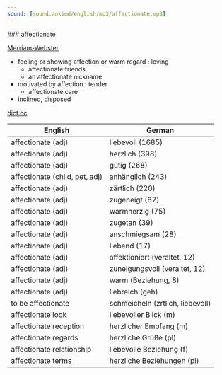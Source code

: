 ```yaml
---
sound: [sound:ankimd/english/mp3/affectionate.mp3]
---
```


\### affectionate

[Merriam-Webster](https://www.merriam-webster.com/dictionary/affectionate)

- feeling or showing affection or warm regard : loving
    - affectionate friends
    - an affectionate nickname
- motivated by affection : tender
    - affectionate care
- inclined, disposed

[dict.cc](https://www.dict.cc/affectionate)

| English        | German       |
| -------------- | ------------ |
| affectionate (adj) | liebevoll (1685) |
| affectionate (adj) | herzlich (398) |
| affectionate (adj) | gütig (268) |
| affectionate (child, pet, adj) | anhänglich (243) |
| affectionate (adj) | zärtlich (220) |
| affectionate (adj) | zugeneigt (87) |
| affectionate (adj) | warmherzig (75) |
| affectionate (adj) | zugetan (39) |
| affectionate (adj) | anschmiegsam (28) |
| affectionate (adj) | liebend (17) |
| affectionate (adj) | affektioniert (veraltet, 12) |
| affectionate (adj) | zuneigungsvoll (veraltet, 12) |
| affectionate (adj) | warm (Beziehung, 8) |
| affectionate (adj) | liebreich (geh) |
| to be affectionate | schmeicheln (zrtlich, liebevoll) |
| affectionate look | liebevoller Blick (m) |
| affectionate reception | herzlicher Empfang (m) |
| affectionate regards | herzliche Grüße (pl) |
| affectionate relationship | liebevolle Beziehung (f) |
| affectionate terms | herzliche Beziehungen (pl) |
